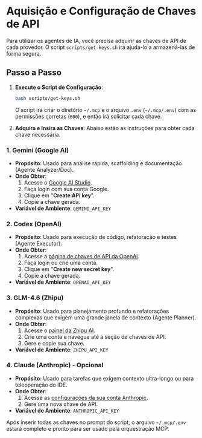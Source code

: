 # Aquisição e Configuração de Chaves de API

Para utilizar os agentes de IA, você precisa adquirir as chaves de API de cada provedor. O script `scripts/get-keys.sh` irá ajudá-lo a armazená-las de forma segura.

## Passo a Passo

1.  **Execute o Script de Configuração**:
    ```bash
    bash scripts/get-keys.sh
    ```
    O script irá criar o diretório `~/.mcp` e o arquivo `.env` (`~/.mcp/.env`) com as permissões corretas (`600`), e então irá solicitar cada chave.

2.  **Adquira e Insira as Chaves**:
    Abaixo estão as instruções para obter cada chave necessária.

### 1. Gemini (Google AI)

-   **Propósito**: Usado para análise rápida, scaffolding e documentação (Agente Analyzer/Doc).
-   **Onde Obter**:
    1.  Acesse o [Google AI Studio](https://aistudio.google.com/app/apikey).
    2.  Faça login com sua conta Google.
    3.  Clique em "**Create API key**".
    4.  Copie a chave gerada.
-   **Variável de Ambiente**: `GEMINI_API_KEY`

### 2. Codex (OpenAI)

-   **Propósito**: Usado para execução de código, refatoração e testes (Agente Executor).
-   **Onde Obter**:
    1.  Acesse a [página de chaves de API da OpenAI](https://platform.openai.com/api-keys).
    2.  Faça login ou crie uma conta.
    3.  Clique em "**Create new secret key**".
    4.  Copie a chave gerada.
-   **Variável de Ambiente**: `OPENAI_API_KEY`

### 3. GLM-4.6 (Zhipu)

-   **Propósito**: Usado para planejamento profundo e refatorações complexas que exigem uma grande janela de contexto (Agente Planner).
-   **Onde Obter**:
    1.  Acesse o [painel da Zhipu AI](https://open.bigmodel.cn/usercenter/apikeys).
    2.  Crie uma conta e navegue até a seção de chaves de API.
    3.  Gere e copie sua chave.
-   **Variável de Ambiente**: `ZHIPU_API_KEY`

### 4. Claude (Anthropic) - Opcional

-   **Propósito**: Usado para tarefas que exigem contexto ultra-longo ou para teleoperação do IDE.
-   **Onde Obter**:
    1.  Acesse as [configurações da sua conta Anthropic](https://console.anthropic.com/settings/keys).
    2.  Gere uma nova chave de API.
-   **Variável de Ambiente**: `ANTHROPIC_API_KEY`

Após inserir todas as chaves no prompt do script, o arquivo `~/.mcp/.env` estará completo e pronto para ser usado pela orquestração MCP.